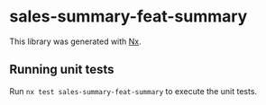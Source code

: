 # sales-summary-feat-summary

This library was generated with [Nx](https://nx.dev).

## Running unit tests

Run `nx test sales-summary-feat-summary` to execute the unit tests.
